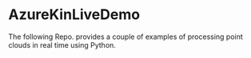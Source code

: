 # AzureKinLiveDemo
The following Repo. provides a couple of examples of processing point clouds in real time using Python. 
